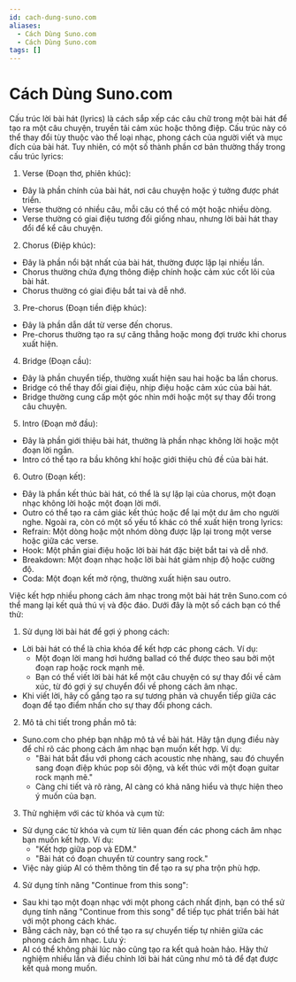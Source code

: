 ```yaml
---
id: cach-dung-suno.com
aliases:
  - Cách Dùng Suno.com
  - Cách Dùng Suno.com
tags: []
---
```


# Cách Dùng Suno.com

Cấu trúc lời bài hát (lyrics) là cách sắp xếp các câu chữ trong một bài hát để tạo ra một câu chuyện, truyền tải cảm xúc hoặc thông điệp. Cấu trúc này có thể thay đổi tùy thuộc vào thể loại nhạc, phong cách của người viết và mục đích của bài hát. Tuy nhiên, có một số thành phần cơ bản thường thấy trong cấu trúc lyrics:

1. Verse (Đoạn thơ, phiên khúc):
 * Đây là phần chính của bài hát, nơi câu chuyện hoặc ý tưởng được phát triển.
 * Verse thường có nhiều câu, mỗi câu có thể có một hoặc nhiều dòng.
 * Verse thường có giai điệu tương đối giống nhau, nhưng lời bài hát thay đổi để kể câu chuyện.
2. Chorus (Điệp khúc):
 * Đây là phần nổi bật nhất của bài hát, thường được lặp lại nhiều lần.
 * Chorus thường chứa đựng thông điệp chính hoặc cảm xúc cốt lõi của bài hát.
 * Chorus thường có giai điệu bắt tai và dễ nhớ.
3. Pre-chorus (Đoạn tiền điệp khúc):
 * Đây là phần dẫn dắt từ verse đến chorus.
 * Pre-chorus thường tạo ra sự căng thẳng hoặc mong đợi trước khi chorus xuất hiện.
4. Bridge (Đoạn cầu):
 * Đây là phần chuyển tiếp, thường xuất hiện sau hai hoặc ba lần chorus.
 * Bridge có thể thay đổi giai điệu, nhịp điệu hoặc cảm xúc của bài hát.
 * Bridge thường cung cấp một góc nhìn mới hoặc một sự thay đổi trong câu chuyện.
5. Intro (Đoạn mở đầu):
 * Đây là phần giới thiệu bài hát, thường là phần nhạc không lời hoặc một đoạn lời ngắn.
 * Intro có thể tạo ra bầu không khí hoặc giới thiệu chủ đề của bài hát.
6. Outro (Đoạn kết):
 * Đây là phần kết thúc bài hát, có thể là sự lặp lại của chorus, một đoạn nhạc không lời hoặc một đoạn lời mới.
 * Outro có thể tạo ra cảm giác kết thúc hoặc để lại một dư âm cho người nghe.
Ngoài ra, còn có một số yếu tố khác có thể xuất hiện trong lyrics:
 * Refrain: Một dòng hoặc một nhóm dòng được lặp lại trong một verse hoặc giữa các verse.
 * Hook: Một phần giai điệu hoặc lời bài hát đặc biệt bắt tai và dễ nhớ.
 * Breakdown: Một đoạn nhạc hoặc lời bài hát giảm nhịp độ hoặc cường độ.
 * Coda: Một đoạn kết mở rộng, thường xuất hiện sau outro.

Việc kết hợp nhiều phong cách âm nhạc trong một bài hát trên Suno.com có thể mang lại kết quả thú vị và độc đáo. Dưới đây là một số cách bạn có thể thử:

1. Sử dụng lời bài hát để gợi ý phong cách:
 * Lời bài hát có thể là chìa khóa để kết hợp các phong cách. Ví dụ:
   * Một đoạn lời mang hơi hướng ballad có thể được theo sau bởi một đoạn rap hoặc rock mạnh mẽ.
   * Bạn có thể viết lời bài hát kể một câu chuyện có sự thay đổi về cảm xúc, từ đó gợi ý sự chuyển đổi về phong cách âm nhạc.
 * Khi viết lời, hãy cố gắng tạo ra sự tương phản và chuyển tiếp giữa các đoạn để tạo điểm nhấn cho sự thay đổi phong cách.
2. Mô tả chi tiết trong phần mô tả:
 * Suno.com cho phép bạn nhập mô tả về bài hát. Hãy tận dụng điều này để chỉ rõ các phong cách âm nhạc bạn muốn kết hợp. Ví dụ:
   * "Bài hát bắt đầu với phong cách acoustic nhẹ nhàng, sau đó chuyển sang đoạn điệp khúc pop sôi động, và kết thúc với một đoạn guitar rock mạnh mẽ."
   * Càng chi tiết và rõ ràng, AI càng có khả năng hiểu và thực hiện theo ý muốn của bạn.
3. Thử nghiệm với các từ khóa và cụm từ:
 * Sử dụng các từ khóa và cụm từ liên quan đến các phong cách âm nhạc bạn muốn kết hợp. Ví dụ:
   * "Kết hợp giữa pop và EDM."
   * "Bài hát có đoạn chuyển từ country sang rock."
 * Việc này giúp AI có thêm thông tin để tạo ra sự pha trộn phù hợp.
4. Sử dụng tính năng "Continue from this song":
 * Sau khi tạo một đoạn nhạc với một phong cách nhất định, bạn có thể sử dụng tính năng "Continue from this song" để tiếp tục phát triển bài hát với một phong cách khác.
 * Bằng cách này, bạn có thể tạo ra sự chuyển tiếp tự nhiên giữa các phong cách âm nhạc.
Lưu ý:
 * AI có thể không phải lúc nào cũng tạo ra kết quả hoàn hảo. Hãy thử nghiệm nhiều lần và điều chỉnh lời bài hát cũng như mô tả để đạt được kết quả mong muốn.



